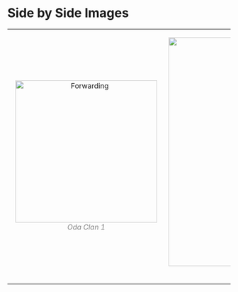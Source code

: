 # Side by Side Images

<table><tr>
<td> 
  <p align="center" style="padding: 10px">
    <img alt="Forwarding" src="https://i.imgur.com/WLdNsxN.png" width="320">
    <br>
    <em style="color: grey">Oda Clan 1</em>
  </p> 
</td>
<td> 
  <p align="center">
    <img alt="Routing" src="https://i.imgur.com/WLdNsxN.png" width="515">
    <br>
    <em style="color: grey">Oda Clan 2</em>
  </p> 
</td>
</tr></table>